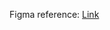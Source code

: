 Figma reference: [Link](https://www.figma.com/file/oRBFmCwK1fX05q8CBdxVXx/Wallet-Scan?type=design&node-id=0%3A1&mode=design&t=2X33eunXWXTEsIme-1)
